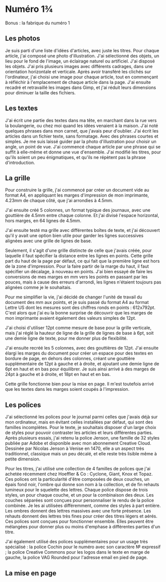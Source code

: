 # Numéro 1¾

Bonus : la fabrique du numéro 1

## Les photos

Je suis parti d'une liste d'idées d'articles, avec juste les titres.
Pour chaque article, j'ai composé une photo d'illustration.
J'ai sélectionné des objets, un lieu pour le fond de l'image,
un éclairage naturel ou artificiel. J'ai disposé les objets.
J'ai pris plusieurs images avec différents cadrages,
dans une orientation horizontale et verticale.
Après avoir transféré les clichés sur l'ordinateur,
j'ai choisi une image pour chaque article, tout en commençant
à réfléchir à l'emplacement de chaque article dans la page.
J'ai ensuite recadré et retravaillé les images dans Gimp, et j'ai
réduit leurs dimensions pour diminuer la taille des fichiers.

## Les textes

J'ai écrit une partie des textes dans ma tête, en marchant dans la rue
vers la boulangerie, ou chez moi quand les idées venaient à la maison.
J'ai noté quelques phrases dans mon carnet, que j'avais peur d'oublier.
J'ai écrit les articles dans un fichier texte, sans formatage.
Avec des phrases courtes et simples. Je me suis laissé guider par
la photo d'illustration pour choisir un angle, un point de vue.
J'ai commencé chaque article par une phrase qui se suffit à elle-même
et donne une vue d'ensemble. J'ai modifié les titres, pour qu'ils soient
un peu énigmatiques, et qu'ils ne répètent pas la phrase d'introduction.

## La grille

Pour construire la grille, j'ai commencé par créer un document vide
au format A4, en appliquant les marges d'impression de mon imprimante,
4.23mm de chaque côté, que j'ai arrondies à 4.5mm.

J'ai ensuite créé 5 colonnes, un format typique des journaux,
avec une gouttière de 4.5mm entre chaque colonne. Et j'ai divisé
l'espace horizontal, hors marges, en 64 lignes de 4.5mm.

J'ai ensuite testé ma grille avec différentes boîtes de texte,
et j'ai découvert qu'il y avait une option bien utile pour garder
les lignes successives alignées avec une grille de lignes de base.

Seulement, il s'agit d'une grille distincte de celle que j'avais créée,
pour laquelle il faut spécifier la distance entre les lignes en points.
Cette grille part du haut de la page par défaut, ce qui fait que la
première ligne est hors de la zone d'impression. Pour la faire partir
de la marge du haut, il faut spécifier un décalage, à nouveau en points.
J'ai bien essayé de faire les conversions de mes marges en mm vers
les points en passant par les pouces, mais à cause des erreurs d'arrondi,
les lignes n'étaient toujours pas alignées comme je le souhaitais.

Pour me simplifier la vie, j'ai décidé de changer l'unité de travail
du document des mm aux points, et je suis passé du format A4 au format
Lettre US dont les mesures sont des chiffres ronds en points : 612x792pt.
C'est alors que j'ai eu la bonne surprise de découvrir que les marges
de mon imprimante avaient également des valeurs simples de 12pt.

J'ai choisi d'utiliser 12pt comme mesure de base pour la grille verticale,
mais j'ai réglé la hauteur de ligne de la grille de lignes de base à 6pt,
soit une demie ligne de texte, pour me donner plus de flexibilité.

J'ai ensuite recréé les 5 colonnes, avec des gouttières de 12pt.
J'ai ensuite élargi les marges du document pour créer un espace
pour des textes en bordure de page, en dehors des colonnes,
créant une gouttière supplémentaire de 12pt à gauche et à droite,
et ajoutant une demie ligne de 6pt en haut et en bas pour équilibrer.
Je suis ainsi arrivé à des marges de 24pt à gauche et à droite,
et 18pt en haut et en bas.

Cette grille fonctionne bien pour la mise en page. Il m'est toutefois
arrivé que les textes dans les marges soient coupés à l'impression.

## Les polices

J'ai sélectionné les polices pour le journal parmi celles que j'avais
déjà sur mon ordinateur, mais en évitant celles installées par défaut,
qui sont des familles incomplètes. Pour le texte, je souhaitais disposer
d'un large choix de styles pour pouvoir contraster les articles et leurs
différentes parties. Après plusieurs essais, j'ai retenu la police Jenson,
une famille de 32 styles publiée par Adobe et disponible avec mon abonnement
Creative Cloud. Dessinée par Nicolas Jenson à Venise en 1470, elle a un
aspect très traditionnel, classique mais un peu décalé, et elle reste très
lisible même à petite dimension.

Pour les titres, j'ai utilisé une collection de 4 familles de polices que
j'ai achetée récemment chez Hoeffler & Co : Cyclone, Giant, Knox et Topaz.
Ces polices ont la particularité d'être composées de deux couches, un épais
fond noir, l'ombre qui donne son nom à la collection, et de fin rehauts
lumineux pour le squelette des lettres. Chaque police dispose de trois styles,
un pour chaque couche, et un pour la combinaison des deux. Les couches
séparées sont conçues pour personnaliser le rendu de la police combinée.
Je les ai utilisées différemment, comme des styles à part entière. Les ombres
donnent des lettres massives avec une forte présence. Les rehauts donnent des
lettres très fines pour créer des titres légers et aérés. Ces polices sont
conçues pour fonctionner ensemble. Elles peuvent être mélangées pour donner
plus ou moins d'emphase à différentes parties d'un titre.

J'ai également utilisé des polices supplémentaires pour un usage très
spécialisé : la police Cochin pour le numéro avec son caractère № expressif ;
la police Creative Commons pour les logos dans le texte en marge de gauche,
la police VAG Rounded pour l'adresse email en pied de page.

## La mise en page



